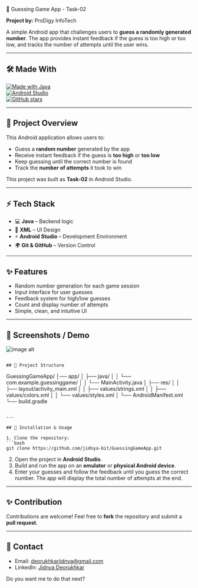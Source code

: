 🎯 Guessing Game App - Task-02

**Project by:** ProDigy InfoTech  

A simple Android app that challenges users to **guess a randomly generated number**. The app provides instant feedback if the guess is too high or too low, and tracks the number of attempts until the user wins.

---

## 🛠️ Made With 
[![Made with Java](https://img.shields.io/badge/Made%20with-Java-orange?logo=java)](https://www.java.com/)  
[![Android Studio](https://img.shields.io/badge/IDE-Android%20Studio-brightgreen?logo=android-studio)](https://developer.android.com/studio)  
[![GitHub stars](https://img.shields.io/github/stars/jidnya-bit?style=social)](https://github.com/jidnya-bit)

---

## 📌 Project Overview

This Android application allows users to:

- Guess a **random number** generated by the app
- Receive instant feedback if the guess is **too high** or **too low**
- Keep guessing until the correct number is found
- Track the **number of attempts** it took to win  

This project was built as **Task-02** in Android Studio.

---

## ⚡ Tech Stack
- 💻 **Java** – Backend logic  
- 🎨 **XML** – UI Design  
- ⚡ **Android Studio** – Development Environment  
- 🌍 **Git & GitHub** – Version Control  

---

## ✨ Features

- Random number generation for each game session  
- Input interface for user guesses  
- Feedback system for high/low guesses  
- Count and display number of attempts  
- Simple, clean, and intuitive UI  

---

## 📸 Screenshots / Demo

![image alt](https://github.com/jidnya-bit/PRODIGY_SD_03/blob/0952b17a421fbce64c7ec8f41626aba594d636dd/Screenshot%202025-09-30%20130557.png)


```

## 📂 Project Structure
```

GuessingGameApp/
│── app/
│   ├── java/
│   │   └── com.example.guessinggame/
│   │       └── MainActivity.java
│   ├── res/
│   │   ├── layout/activity_main.xml
│   │   ├── values/strings.xml
│   │   ├── values/colors.xml
│   │   └── values/styles.xml
│   └── AndroidManifest.xml
└── build.gradle

````

---

## 🚀 Installation & Usage

1. Clone the repository:
```bash
git clone https://github.com/jidnya-bit/GuessingGameApp.git
````

2. Open the project in **Android Studio**.
3. Build and run the app on an **emulator** or **physical Android device**.
4. Enter your guesses and follow the feedback until you guess the correct number. The app will display the total number of attempts at the end.

---

## ✨ Contribution

Contributions are welcome! Feel free to **fork** the repository and submit a **pull request**.

---

## 📧 Contact

* Email: [deorukhkarjidnya@gmail.com](mailto:deorukhkarjidnya@gmail.com)
* LinkedIn: [Jidnya Deorukhkar](https://www.linkedin.com/in/jidnya-deorukhkar-24a259335/)

Do you want me to do that next?
```
